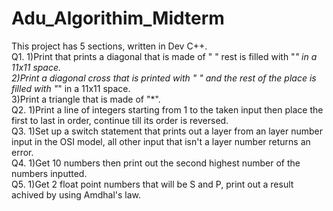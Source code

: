 # Adu_Algorithim_Midterm
  This project has 5 sections, written in Dev C++. <br />
Q1.  1)Print that prints a diagonal that is made of " " rest is filled with "*" in a 11x11 space.<br />
     2)Print a diagonal cross that is printed with " " and the rest of the place is filled with "*" in a 11x11 space.<br />
     3)Print a triangle that is made of "*".<br />
Q2.  1)Print a line of integers starting from 1 to the taken input then place the first to last in order, continue till its order is reversed. <br />
Q3.  1)Set up a switch statement that prints out a layer from an layer number input in the OSI model, all other input that isn't a layer number returns an error.<br />
Q4. 1)Get 10 numbers then print out the second highest number of the numbers inputted.<br />
Q5. 1)Get 2 float point numbers that will be S and P, print out a result achived by using Amdhal's law.<br />
